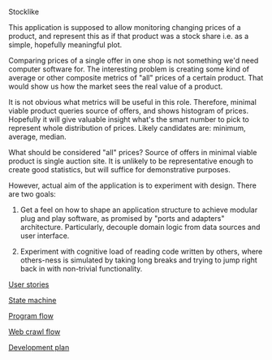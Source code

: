 Stocklike

This application is supposed to allow monitoring changing prices of a product, and represent this as if that product was a stock share i.e. as a simple, hopefully meaningful plot.

Comparing prices of a single offer in one shop is not something we'd need computer software for. The interesting problem is creating some kind of average or other composite metrics of "all" prices of a certain product. That would show us how the market sees the real value of a product.

It is not obvious what metrics will be useful in this role. Therefore, minimal viable product queries source of offers, and shows histogram of prices. Hopefully it will give valuable insight what's the smart number to pick to represent whole distribution of prices. Likely candidates are: minimum, average, median.

What should be considered "all" prices? Source of offers in minimal viable product is single auction site. It is unlikely to be representative enough to create good statistics, but will suffice for demonstrative purposes.

However, actual aim of the application is to experiment with design. There are two goals:

1. Get a feel on how to shape an application structure to achieve modular plug and play software, as promised by "ports and adapters" architecture. Particularly, decouple domain logic from data sources and user interface.

2. Experiment with cognitive load of reading code written by others, where others-ness is simulated by taking long breaks and trying to jump right back in with non-trivial functionality.

[User stories](doc/user%20stories.md)

[State machine](doc/state%20machine.png)

[Program flow](doc/program%20flow.png)

[Web crawl flow](doc/web%20crawl%20flow.png)

[Development plan](doc/development%20plan.md)
